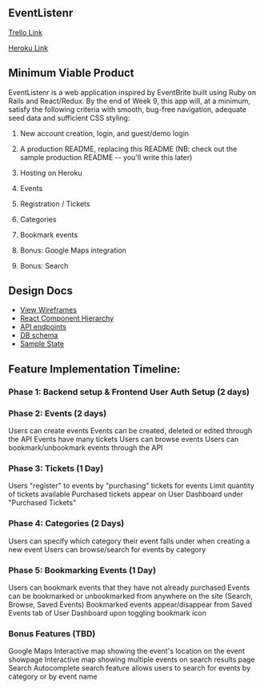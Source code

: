 ## EventListenr

[Trello Link](https://trello.com/b/WcxLln60/eventlistenr)

[Heroku Link](https://eventlistenr.herokuapp.com/)

## Minimum Viable Product
EventListenr is a web application inspired by EventBrite built using Ruby on Rails and React/Redux. By the end of Week 9, this app will, at a minimum, satisfy the following criteria with smooth, bug-free navigation, adequate seed data and sufficient CSS styling:

  1. New account creation, login, and guest/demo login
  2. A production README, replacing this README (NB: check out the  sample production README -- you'll write this later)
  3. Hosting on Heroku
  4. Events
  5. Registration / Tickets
  6. Categories
  7. Bookmark events

  8. Bonus: Google Maps integration
  9. Bonus: Search

## Design Docs
* [View Wireframes](https://github.com/gevuong/EventListenr/tree/master/EventListenr/docs/wireframes)
* [React Component Hierarchy](https://github.com/gevuong/EventListenr/blob/master/EventListenr/docs/component_hierarchy.md)
* [API endpoints](https://github.com/gevuong/EventListenr/blob/master/EventListenr/docs/api-endpoints.md)
* [DB schema](https://github.com/gevuong/EventListenr/blob/master/EventListenr/docs/schema.md)
* [Sample State](https://github.com/gevuong/EventListenr/blob/master/EventListenr/docs/sample-state.md)

## Feature Implementation Timeline:

### Phase 1: Backend setup & Frontend User Auth Setup (2 days)

### Phase 2: Events (2 days)
Users can create events
Events can be created, deleted or edited through the API
Events have many tickets
Users can browse events
Users can bookmark/unbookmark events through the API

### Phase 3: Tickets (1 Day)
Users "register" to events by "purchasing" tickets for events
Limit quantity of tickets available
Purchased tickets appear on User Dashboard under "Purchased Tickets"

### Phase 4: Categories (2 Days)
Users can specify which category their event falls under when creating a new event
Users can browse/search for events by category

### Phase 5: Bookmarking Events (1 Day)
Users can bookmark events that they have not already purchased
Events can be bookmarked or unbookmarked from anywhere on the site (Search, Browse, Saved Events)
Bookmarked events appear/disappear from Saved Events tab of User Dashboard upon toggling bookmark icon


### Bonus Features (TBD)
Google Maps
Interactive map showing the event's location on the event showpage
Interactive map showing multiple events on search results page
Search
Autocomplete search feature allows users to search for events by category or by event name
